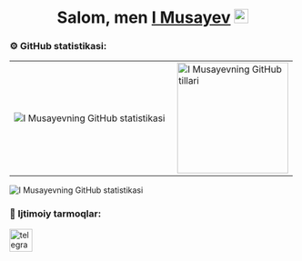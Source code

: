 <div align="center">
   <h1>Salom, men <a href="https://t.me/musayev_Pp">I Musayev</a> <img src="https://media.giphy.com/media/hvRJCLFzcasrR4ia7z/giphy.gif" width="25px"></h1>
</div>

### ⚙️ GitHub statistikasi:
<table>
  <tr>
    <td>
      <img align="left" src="http://github-readme-streak-stats.herokuapp.com?user=IMusayev&theme=dark&background=000000" alt="I Musayevning GitHub statistikasi" />
    </td>
    <td>
      <img height="195px" align="right" alt="I Musayevning GitHub tillari" src="https://github-readme-stats-sigma-five.vercel.app/api/top-langs/?username=IMusayev&layout=compact&theme=vision-friendly-dark" />
    </td>
  </tr>
</table>

![I Musayevning GitHub statistikasi](https://github-readme-stats.vercel.app/api?username=IMusayev&show_icons=true&theme=chartreuse-dark)

### 🤝 Ijtimoiy tarmoqlar:
<a href="https://t.me/YOUR_TELEGRAM_CHANNEL" target="_blank">
      <img src="https://cdn-icons-png.flaticon.com/512/2111/2111646.png" width="40" height="40" alt="telegram kanali" />
</a>

<!--
**IMusayev/IMusayev** bu ✨ _alohida_ ✨ repositoriy, chunki uning `README.md` (ushbu fayl) sizning GitHub profilingizda ko‘rinadi.
-->

